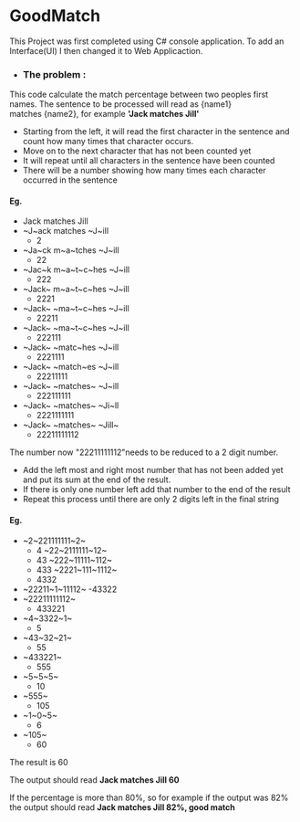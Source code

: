 # GoodMatch

This Project was first completed using C# console application.
To add an Interface(UI) I then changed it to Web Applicaction.

- ### The problem :
  
This code calculate the match percentage between two peoples first names.
The sentence to be processed will read as {name1} matches {name2}, for example **'Jack
matches Jill'**

- Starting from the left, it will read the first character in the sentence and count how many times
that character occurs.
-  Move on to the next character that has not been counted yet
-  It will repeat until all characters in the sentence have been counted
-  There will be a number showing how many times each character occurred in the
sentence

#### Eg.
- Jack matches Jill
- ~J~ack matches ~J~ill
  - 2
- ~Ja~ck m~a~tches ~J~ill
  - 22
- ~Jac~k m~a~t~c~hes ~J~ill
  - 222
- ~Jack~ m~a~t~c~hes ~J~ill
  - 2221
- ~Jack~ ~ma~t~c~hes ~J~ill
  - 22211
- ~Jack~ ~ma~t~c~hes ~J~ill
  - 222111
- ~Jack~ ~matc~hes ~J~ill
  - 2221111
- ~Jack~ ~match~es ~J~ill
  - 22211111
- ~Jack~ ~matches~ ~J~ill
  - 222111111
- ~Jack~ ~matches~ ~Ji~ll
  - 2221111111
- ~Jack~ ~matches~ ~Jill~
  - 22211111112


 The  number now "22211111112"needs to be reduced to a 2 digit number.
- Add the left most and right most number that has not been added yet and put its sum at
the end of the result.
- If there is only one number left add that number to the end of the result
- Repeat this process until there are only 2 digits left in the final string

#### Eg.
- ~2~221111111~2~
	- 4
 ~22~2111111~12~
	- 43
 ~222~11111~112~
	- 433
 ~2221~111~1112~
	- 4332
- ~22211~1~11112~
	-43322
- ~22211111112~
	- 433221
- ~4~3322~1~
	- 5
- ~43~32~21~
	- 55
- ~433221~
	- 555
- ~5~5~5~
	- 10
- ~555~
	- 105
- ~1~0~5~
	- 6
- ~105~
	- 60

The result is 60

The output should read **Jack matches Jill 60**

If the percentage is more than 80%, so for example if the output was 82% the output should read
**Jack matches Jill 82%, good match**
